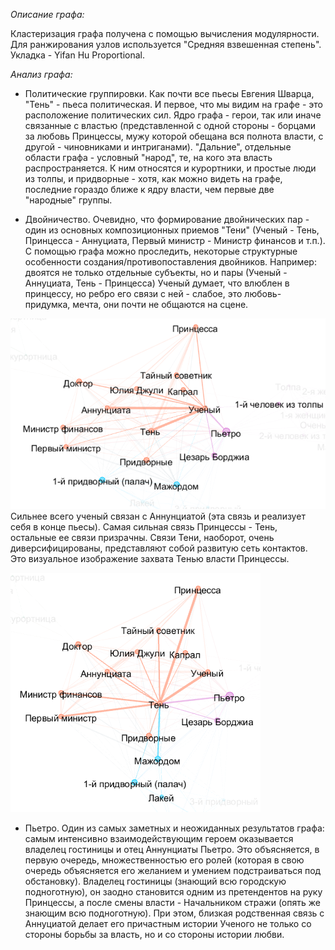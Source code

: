 *Описание графа:*

Кластеризация графа получена с помощью вычисления модулярности. 
Для ранжирования узлов используется "Средняя взвешенная степень". 
Укладка - Yifan Hu Proportional.

*Анализ графа:*

- Политические группировки. 
Как почти все пьесы Евгения Шварца, "Тень" - пьеса политическая. 
И первое, что мы видим на графе - это расположение политических сил. 
Ядро графа - герои, так или иначе связанные с властью (представленной с одной стороны - борцами за любовь Принцессы, 
мужу которой обещана вся полнота власти, с другой - чиновниками и интриганами).
"Дальние", отдельные области графа - условный "народ", те, на кого эта власть распространяется. 
К ним относятся и курортники, и простые люди из толпы, и придворные - хотя, как можно видеть на графе, 
последние гораздо ближе к ядру власти, чем первые две "народные" группы.

- Двойничество.
Очевидно, что формирование двойнических пар - один из основных композиционных приемов "Тени" 
(Ученый - Тень, Принцесса - Аннуциата, Первый министр - Министр финансов и т.п.).
С помощью графа можно проследить, некоторые структурные особенности создания/противопоставления двойников.
Например: двоятся не только отдельные субъекты, но и пары (Ученый - Аннуциата, Тень - Принцесса)
Ученый думает, что влюблен в принцессу, но ребро его связи с ней - слабое, это любовь-придумка, 
мечта, они почти не общаются на сцене. 

![Связи Ученого](https://github.com/didonica/Dobchinsky/blob/master/%D0%93%D1%80%D0%B0%D1%84_%D0%B4%D0%BE%D0%BF_%D0%BA%D0%B0%D1%80%D1%82%D0%B8%D0%BD%D0%BA%D0%B0_1.png)
Сильнее всего ученый связан с Аннунциатой (эта связь и реализует себя в конце пьесы).
Самая сильная связь Принцессы - Тень, остальные ее связи призрачны. 
Связи Тени, наоборот, очень диверсифицированы, представляют собой развитую сеть контактов. Это визуальное изображение
захвата Тенью власти Принцессы.

![Связи Тени](https://github.com/didonica/Dobchinsky/blob/master/Graf_Ten.png)


- Пьетро.
Один из самых заметных и неожиданных результатов графа: самым интенсивно взаимодействующим героем
оказывается владелец гостиницы и отец Аннунциаты Пьетро. Это объясняется, в первую очередь, множественностью его ролей 
(которая в свою очередь объясняется его желанием и умением подстраиваться под обстановку). Владелец гостиницы 
(знающий всю городскую подноготную), он заодно становится одним из претендентов на руку Принцессы, а после смены власти - 
Начальником стражи (опять же знающим всю подноготную). При этом, близкая родственная связь с Аннуциатой делает его причастным
истории Ученого не только со стороны борьбы за власть, но и со стороны истории любви.
